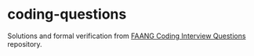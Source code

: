 # coding-questions
Solutions and formal verification from [FAANG Coding Interview Questions](https://github.com/ombharatiya/FAANG-Coding-Interview-Questions) repository.
